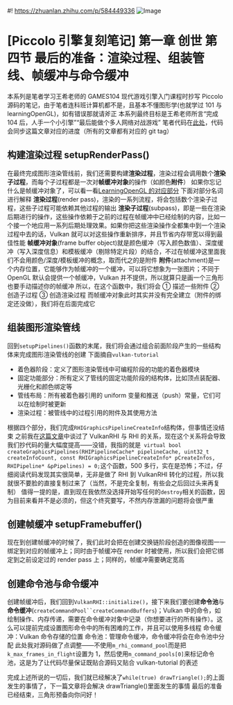 ﻿#! https://zhuanlan.zhihu.com/p/584449336
![Image](https://w.wallhaven.cc/full/x8/wallhaven-x8movl.png)

# [Piccolo 引擎复刻笔记] 第一章 创世 第四节 最后的准备：渲染过程、组装管线、帧缓冲与命令缓冲

本系列是笔者学习王希老师的 GAMES104 现代游戏引擎入门课程时抄写 Piccolo 源码的笔记，由于笔者连科班计算机都不是，且基本不懂图形学(也就学过 101 与 learningOpenGL)，如有错误那就请斧正
本系列最终目标是王希老师所言“完成 104 后，人手一个小引擎”“最后能做个多人网络对战游戏”
笔者代码在[此处](https://github.com/AmamiyaRenn/MyPiccolo/tree/v1.4)，代码会同步这篇文章对应的进度（所有的文章都有对应的 git tag）

## 构建渲染过程 setupRenderPass()

在最终完成图形渲染管线前，我们还需要构建**渲染过程**，渲染过程会调用数个**渲染子过程**，而每个子过程都是一次对**帧缓冲对象**的操作（如颜色**附件**）
如果你忘记什么是帧缓冲对象了，可以看一看[LearningOpenGL 的对应部分](https://learnopengl-cn.github.io/04%20Advanced%20OpenGL/05%20Framebuffers/)
下面对部分名词进行解释
**渲染过程**(render pass)，渲染的一系列流程，将会包括数个渲染子过程，这些子过程可能依赖其他过程的输出
**渲染子过程**(subpass)，即是一些在渲染后期进行的操作，这些操作依赖于之前的过程在帧缓冲中已经绘制的内容，比如一个接一个地应用一系列后期处理效果。如果你把这些渲染操作全都集中到一个渲染过程中去的话，Vulkan 就可以对这些操作重新排序，并且节省内存带宽以得到最佳性能
**帧缓冲对象**(frame buffer object)就是颜色缓冲（写入颜色数值）、深度缓冲（写入深度信息）和模板缓冲（剔除特定片段）的结合，不过在帧缓冲这里面我们不会用颜色/深度/模板缓冲的概念，取而代之的是附件
**附件**(attachment)是一个内存位置，它能够作为帧缓冲的一个缓冲，可以将它想象为一张图片；不同于 OpenGL 默认会提供一个帧缓冲，Vulkan 并不提供，所以就算只是画一个三角形也要手动描述你的帧缓冲
所以，在这个函数中，我们将会 ① 描述一些附件 ② 创造子过程 ③ 创造渲染过程
而帧缓冲对象此时其实并没有完全建立（附件的绑定还没做），我们将在后面完成它

## 组装图形渲染管线

回到`setupPipelines()`函数的末尾，我们将会通过组合前面阶段产生的一些结构体来完成图形渲染管线的创建
下面摘自`vulkan-tutorial`

-   着色器阶段：定义了图形渲染管线中可编程阶段的功能的着色器模块
-   固定功能部分：所有定义了管线的固定功能阶段的结构体，比如顶点装配器、光栅化和颜色绑定等
-   管线布局：所有被着色器引用的 uniform 变量和推送（push）常量，它们可以在绘制时被更新
-   渲染过程：被管线中的过程引用的附件及其使用方法

根据四个部分，我们完成`RHIGraphicsPipelineCreateInfo`结构体，但事情还没结束
之前我在[这篇文章](https://zhuanlan.zhihu.com/p/584238207)中谈过了 VulkanRHI 与 RHI 的关系，现在这个关系将会导致我们抄代码的量大幅度提高——没错，我指的就是` virtual bool createGraphicsPipelines(RHIPipelineCache* pipelineCache, uint32_t createInfoCount, const RHIGraphicsPipelineCreateInfo* pCreateInfos, RHIPipeline* &pPipelines) = 0;`这个函数，500 多行，实在是恐怖；不过，仔细阅读代码发现其实很简单，无非是做了 RHI 到 VulkanRHI 转化的过程，所以我就很不要脸的直接复制过来了（当然，不是完全复制，有些会之后回过头来再复制）
值得一提的是，直到现在我依然没选择开始写任何的`destroy`相关的函数，因为目前来看并不是必须的，但这个终究要写，不然内存泄漏的问题将会很严重

## 创建帧缓冲 setupFramebuffer()

现在到创建帧缓冲的时候了，我们此时会把在创建交换链阶段创造的图像视图一一绑定到对应的帧缓冲上；同时由于帧缓冲在 render 时被使用，所以我们会把它绑定到之前设定过的 render pass 上；同样的，帧缓冲需要确定宽高

## 创建命令池与命令缓冲

创建帧缓冲后，我们回到`VulkanRHI::initialize()`，接下来我们要创建**命令池**与**命令缓冲**(` createCommandPool``createCommandBuffers `)；Vulkan 中的命令，如绘制操作、内存传递，需要在命令缓冲对象中记录（你想要进行的所有操作）。这么可以提前完成设置图形命令中的所有困难的工作，并且可以使用多线程
命令缓冲：Vulkan 命令存储的位置
命令池：管理命令缓冲，命令缓冲将会在命令池中分配
此处我对源码做了点调整——不使用`m_rhi_command_pool`而是把`k_max_frames_in_flight`设置为 1，然后使用`m_command_pools[0]`来标记命令池，这是为了让代码尽量保证既贴合源码又贴合 vulkan-tutorial 的表述

完成上述所说的一切后，我们就已经解决了`while(true) drawTriangle();`的上面发生的事情了，下一篇文章将会解决 drawTriangle()里面发生的事情
最后的准备已经结束，三角形预备向你问好！

